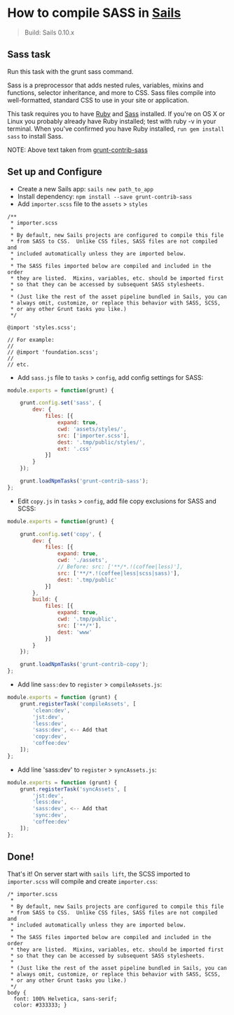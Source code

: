 How to compile SASS in [Sails](http://sailsjs.org)
==================================================
> Build: Sails 0.10.x

## Sass task

Run this task with the grunt sass command.

Sass is a preprocessor that adds nested rules, variables, mixins and functions, selector inheritance, and more to CSS. Sass files compile into well-formatted, standard CSS to use in your site or application.

This task requires you to have [Ruby](http://www.ruby-lang.org/en/downloads/) and [Sass](http://sass-lang.com/download.html) installed. If you're on OS X or Linux you probably already have Ruby installed; test with ruby -v in your terminal. When you've confirmed you have Ruby installed, `run gem install sass` to install Sass.

NOTE: Above text taken from [grunt-contrib-sass](https://www.npmjs.org/package/grunt-contrib-sass)

## Set up and Configure

* Create a new Sails app: `sails new path_to_app`
* Install dependency: `npm install --save grunt-contrib-sass`
* Add `importer.scss` file to the `assets` > `styles`
```
/**
 * importer.scss
 *
 * By default, new Sails projects are configured to compile this file
 * from SASS to CSS.  Unlike CSS files, SASS files are not compiled and
 * included automatically unless they are imported below.
 *
 * The SASS files imported below are compiled and included in the order
 * they are listed.  Mixins, variables, etc. should be imported first
 * so that they can be accessed by subsequent SASS stylesheets.
 *
 * (Just like the rest of the asset pipeline bundled in Sails, you can
 * always omit, customize, or replace this behavior with SASS, SCSS,
 * or any other Grunt tasks you like.)
 */

@import 'styles.scss';

// For example:
//
// @import 'foundation.scss';
//
// etc.
```
* Add `sass.js` file to `tasks` > `config`, add config settings for SASS:
```javascript
module.exports = function(grunt) {

	grunt.config.set('sass', {
		dev: {
			files: [{
				expand: true,
				cwd: 'assets/styles/',
				src: ['importer.scss'],
				dest: '.tmp/public/styles/',
				ext: '.css'
			}]
		}
	});

	grunt.loadNpmTasks('grunt-contrib-sass');
};
```
* Edit `copy.js` in `tasks` > `config`, add file copy exclusions for SASS and SCSS:
```javascript
module.exports = function(grunt) {

	grunt.config.set('copy', {
		dev: {
			files: [{
				expand: true,
				cwd: './assets',
				// Before: src: ['**/*.!(coffee|less)'],
				src: ['**/*.!(coffee|less|scss|sass)'],
				dest: '.tmp/public'
			}]
		},
		build: {
			files: [{
				expand: true,
				cwd: '.tmp/public',
				src: ['**/*'],
				dest: 'www'
			}]
		}
	});

	grunt.loadNpmTasks('grunt-contrib-copy');
};

```
* Add line `sass:dev` to `register` > `compileAssets.js`:
```javascript
module.exports = function (grunt) {
	grunt.registerTask('compileAssets', [
		'clean:dev',
		'jst:dev',
		'less:dev',
		'sass:dev', <-- Add that
		'copy:dev',
		'coffee:dev'
	]);
};
```
* Add line 'sass:dev' to `register` > `syncAssets.js`:
```javascript
module.exports = function (grunt) {
	grunt.registerTask('syncAssets', [
		'jst:dev',
		'less:dev',
		'sass:dev', <-- Add that
		'sync:dev',
		'coffee:dev'
	]);
};
```

## Done!
That's it! On server start with `sails lift`, the SCSS imported to `importer.scss` will compile and create `importer.css`:

```
/* importer.scss
 *
 * By default, new Sails projects are configured to compile this file
 * from SASS to CSS.  Unlike CSS files, SASS files are not compiled and
 * included automatically unless they are imported below.
 *
 * The SASS files imported below are compiled and included in the order
 * they are listed.  Mixins, variables, etc. should be imported first
 * so that they can be accessed by subsequent SASS stylesheets.
 *
 * (Just like the rest of the asset pipeline bundled in Sails, you can
 * always omit, customize, or replace this behavior with SASS, SCSS,
 * or any other Grunt tasks you like.)
 */
body {
  font: 100% Helvetica, sans-serif;
  color: #333333; }
```
